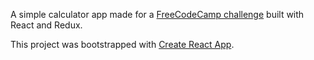 A simple calculator app made for a [FreeCodeCamp challenge](https://www.freecodecamp.com/challenges/build-a-javascript-calculator) built with React and Redux.

This project was bootstrapped with [Create React App](https://github.com/facebookincubator/create-react-app).
